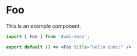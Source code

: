 # Foo

This is an example component.

```jsx
import { Foo } from 'dumi-docs';

export default () => <Foo title="Hello dumi!" />
```
